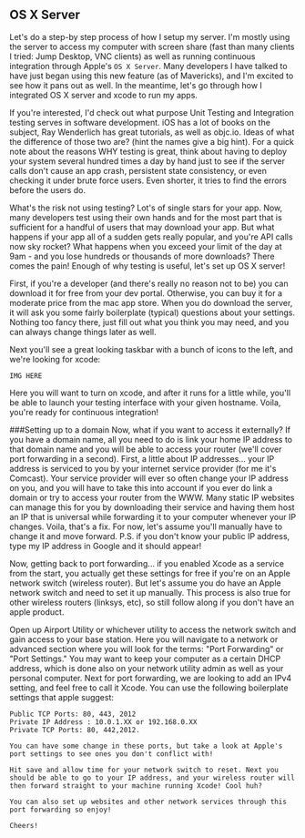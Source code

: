 OS X Server 
----------

Let's do a step-by step process of how I setup my server. I'm mostly using the server to access my computer with screen share (fast than many clients I tried: Jump Desktop, VNC clients) as well as running continuous integration through Apple's ```OS X Server```. Many developers I have talked to have just began using this new feature (as of Mavericks), and I'm excited to see how it pans out as well. In the meantime, let's go through how I integrated OS X server and xcode to run my apps.

If you're interested, I'd check out what purpose Unit Testing and Integration testing serves in software development. iOS has a lot of books on the subject, Ray Wenderlich has great tutorials, as well as objc.io. Ideas of what the difference of those two are? (hint the names give a big hint). For a quick note about the reasons WHY testing is great, think about having to deploy your system several hundred times a day by hand just to see if the server calls don't cause an app crash, persistent state consistency, or even checking it under brute force users. Even shorter, it tries to find the errors before the users do. 

What's the risk not using testing? Lot's of single stars for your app. Now, many developers test using their own hands and for the most part that is sufficient for a handful of users that may download your app. But what happens if your app all of a sudden gets really popular, and you're API calls now sky rocket? What happens when you exceed your limit of the day at 9am - and you lose hundreds or thousands of more downloads? There comes the pain! Enough of why testing is useful, let's set up OS X server!

First, if you're a developer (and there's really no reason not to be) you can download it for free from your dev portal. Otherwise, you can buy it for a moderate price from the mac app store. When you do download the server, it will ask you some fairly boilerplate (typical) questions about your settings. Nothing too fancy there, just fill out what you think you may need, and you can always change things later as well.

Next you'll see a great looking taskbar with a bunch of icons to the left, and we're looking for xcode:

```
IMG HERE
```

Here you will want to turn on xcode, and after it runs for a little while, you'll be able to launch your testing interface with your given hostname. Voila, you're ready for continuous integration!

###Setting up to a domain
Now, what if you want to access it externally? If you have a domain name, all you need to do is link your home IP address to that domain name and you will be able to access your router (we'll cover port forwarding in a second). First, a little about IP addresses... your IP address is serviced to you by your internet service provider (for me it's Comcast). Your service provider will ever so often change your IP address on you, and you will have to take this into account if you ever do link a domain or try to access your router from the WWW. Many static IP websites can manage this for you by downloading their service and having them host an IP that is universal while forwarding it to your computer whenever your IP changes. Voila, that's a fix. For now, let's assume you'll manually have to change it and move forward. P.S. if you don't know your public IP address, type my IP address in Google and it should appear!

Now, getting back to port forwarding... if you enabled Xcode as a service from the start, you actually get these settings for free if you're on an Apple network switch (wireless router). But let's assume you do have an Apple network switch and need to set it up manually. This process is also true for other wireless routers (linksys, etc), so still follow along if you don't have an apple product.


Open up Airport Utility or whichever utility to access the network switch and gain access to your base station. Here you will navigate to a network or advanced section where you will look for the terms: "Port Forwarding" or "Port Settings." You may want to keep your computer as a certain DHCP address, which is done also on your network utility admin as well as your personal computer. Next for port forwarding, we are looking to add an IPv4 setting, and feel free to call it Xcode. You can use the following boilerplate settings that apple suggest:

```
Public TCP Ports: 80, 443, 2012
Private IP Address : 10.0.1.XX or 192.168.0.XX
Private TCP Ports: 80, 442,2012.

You can have some change in these ports, but take a look at Apple's port settings to see ones you don't conflict with!

Hit save and allow time for your network switch to reset. Next you should be able to go to your IP address, and your wireless router will then forward straight to your machine running Xcode! Cool huh?

You can also set up websites and other network services through this port forwarding so enjoy!

Cheers!